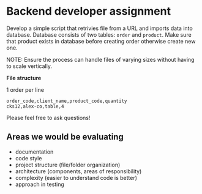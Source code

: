 # Backend developer assignment

Develop a simple script that retrivies file from a URL and imports data into database. Database consists of two tables: `order` and `product`. Make sure that product exists in database before creating order otherwise create new one. 

NOTE: Ensure the process can handle files of varying sizes without having to scale vertically.

**File structure**

1 order per line

```
order_code,client_name,product_code,quantity
cks12,alex-co,table,4
```

Please feel free to ask questions!

## Areas we would be evaluating
* documentation
* code style
* project structure (file/folder organization)
* architecture (components, areas of responsibility)
* complexity (easier to understand code is better)
* approach in testing
